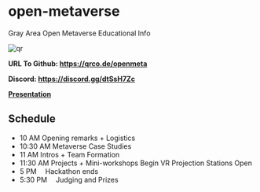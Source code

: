 # open-metaverse
Gray Area Open Metaverse Educational Info

![qr](https://user-images.githubusercontent.com/5863550/174152270-c4df03af-5760-439b-a93a-d7d393fb9d07.jpg)

**URL To Github: https://qrco.de/openmeta**

**Discord: https://discord.gg/dtSsH7Zc**

**[Presentation](https://docs.google.com/presentation/d/e/2PACX-1vSBc08aiivEH8pNMMl_YB_EvzZY3wNxqeKkRnU7HJEbTtrNPLxn72b-JvvHSpRx7fjUvRGideSn_24z/pub?start=false&loop=false&delayms=3000)**

## Schedule
* 10 AM
Opening remarks + Logistics
* 10:30 AM
Metaverse Case Studies
* 11 AM
Intros + Team Formation
* 11:30 AM
Projects + Mini-workshops Begin
VR Projection Stations Open
* 5 PM 
Hackathon ends
* 5:30 PM 
Judging and Prizes

